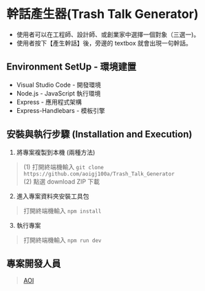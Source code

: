 # 幹話產生器(Trash Talk Generator)

* 使用者可以在工程師、設計師、或創業家中選擇一個對象（三選一)。
* 使用者按下【產生幹話】後，旁邊的 textbox 就會出現一句幹話。

## Environment SetUp - 環境建置
* Visual Studio Code - 開發環境
* Node.js - JavaScript 執行環境
* Express - 應用程式架構
* Express-Handlebars - 模板引擎

## 安裝與執行步驟 (Installation and Execution)
1. 將專案複製到本機 (兩種方法)
> (1) 打開終端機輸入 
`git clone https://github.com/aoigj100a/Trash_Talk_Generator`</br>
> (2) 點選 download ZIP 下載

2. 進入專案資料夾安裝工具包
> 打開終端機輸入
`npm install`


3. 執行專案
> 打開終端機輸入 
`npm run dev`

## 專案開發人員

> [AOI](https://github.com/aoigj100a)
